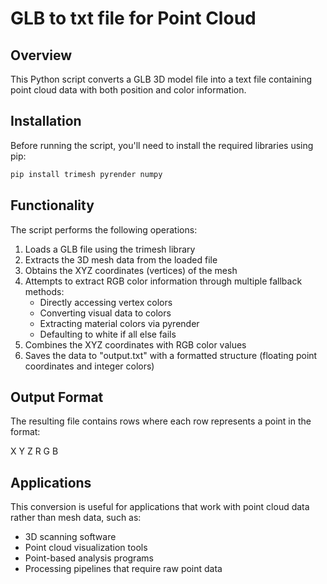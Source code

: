 # GLB to txt file for Point Cloud

## Overview
This Python script converts a GLB 3D model file into a text file containing point cloud data with both position and color information.

## Installation
Before running the script, you'll need to install the required libraries using pip:

```bash
pip install trimesh pyrender numpy
```

## Functionality
The script performs the following operations:

1. Loads a GLB file using the trimesh library
2. Extracts the 3D mesh data from the loaded file
3. Obtains the XYZ coordinates (vertices) of the mesh
4. Attempts to extract RGB color information through multiple fallback methods:
   - Directly accessing vertex colors
   - Converting visual data to colors
   - Extracting material colors via pyrender
   - Defaulting to white if all else fails
5. Combines the XYZ coordinates with RGB color values
6. Saves the data to "output.txt" with a formatted structure (floating point coordinates and integer colors)

## Output Format
The resulting file contains rows where each row represents a point in the format:

X Y Z R G B

## Applications
This conversion is useful for applications that work with point cloud data rather than mesh data, such as:
- 3D scanning software
- Point cloud visualization tools
- Point-based analysis programs
- Processing pipelines that require raw point data
